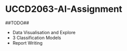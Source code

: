 # UCCD2063-AI-Assignment
 
##TODO##
- Data Visualisation and Explore
- 3 Classification Models
- Report Writing
